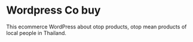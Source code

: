 # Wordpress Co buy
 This ecommerce WordPress about otop products, otop mean products of local people in Thailand.
